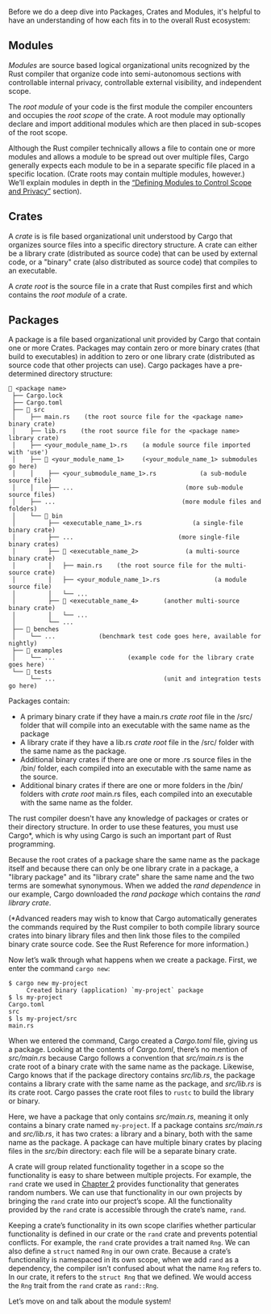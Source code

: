 Before we do a deep dive into Packages, Crates and Modules, it's helpful to
have an understanding of how each fits in to the overall Rust ecosystem:

## Modules

*Modules* are source based logical organizational units recognized by the Rust
compiler that organize code into semi-autonomous sections with controllable
internal privacy, controllable external visibility, and independent scope.

The *root module* of your code is the first module the compiler encounters and
occupies the *root scope* of the crate. A root module may optionally declare
and import additional modules which are then placed in sub-scopes of the root
scope.

Although the Rust compiler technically allows a file to contain one or more
modules and allows a module to be spread out over multiple files, Cargo
generally expects each module to be in a separate specific file placed in a
specific location.  (Crate roots may contain multiple modules, however.)
We’ll explain modules in depth in the [“Defining Modules to Control Scope and
Privacy”][modules] section).

## Crates

A *crate* is is file based organizational unit understood by Cargo that
organizes source files into a specific directory structure. A crate can either
be a library crate (distributed as source code) that can be used by external
code, or a "binary" crate (also distributed as source code) that compiles to an
executable.

A *crate root* is the source file in a crate that Rust compiles first and which
contains the *root module* of a crate.  

## Packages

A package is a file based organizational unit provided by Cargo that contain
one or more Crates. Packages may contain zero or more binary crates (that
build to executables) in addition to zero or one library crate (distributed as
source code that other projects can use). Cargo packages have a pre-determined
directory structure:

```
📁 <package name>
 ├── Cargo.lock
 ├── Cargo.toml
 ├── 📁 src
 │    ├── main.rs    (the root source file for the <package name> binary crate)
 │    ├── lib.rs    (the root source file for the <package name> library crate)
 │    ├── <your_module_name_1>.rs    (a module source file imported with 'use')
 │    ├── 📁 <your_module_name_1>     (<your_module_name_1> submodules go here)
 │    │    ├── <your_submodule_name_1>.rs            (a sub-module source file)
 │    │    ├── ...                               (more sub-module source files)
 │    ├── ...                                   (more module files and folders)
 │    └── 📁 bin
 │         ├── <executable_name_1>.rs              (a single-file binary crate)
 │         ├── ...                             (more single-file binary crates)
 │         ├── 📁 <executable_name_2>             (a multi-source binary crate)
 │         │   ├── main.rs    (the root source file for the multi-source crate)
 │         │   ├── <your_module_name_1>.rs               (a module source file)
 │         │   └── ...
 │         ├── 📁 <executable_name_4>       (another multi-source binary crate)
 │         │   └── ...
 │         └── ...
 ├── 📁 benches
 │    └── ...            (benchmark test code goes here, available for nightly)
 ├── 📁 examples
 │    └── ...                    (example code for the library crate goes here)
 └── 📁 tests
      └── ...                              (unit and integration tests go here)
```

Packages contain:

* A primary binary crate if they have a main.rs *crate root* file in the
<package name>/src/ folder that will compile into an executable with the same
name as the package
* A library crate if they have a lib.rs *crate root* file
in the <package name>/src/ folder with the same name as the package.
* Additional binary crates if there are one or more .rs source files in the
<package name>/bin/ folder, each compiled into an executable with the same
name as the source.
* Additional binary crates if there are one or more folders in the <package
name>/bin/ folders with *crate root* main.rs files, each compiled into an
executable with the same name as the folder.

The rust compiler doesn't have any knowledge of packages or crates or their
directory structure. In order to use these features, you must use Cargo*,
which is why using Cargo is such an important part of Rust programming.

Because the root crates of a package share the same name as the package itself
and because there can only be one library crate in a package, a "library
package" and its "library crate" share the same name and the two terms are
somewhat synonymous. When we added the *rand dependence* in our example, Cargo
downloaded the *rand package* which contains the *rand library crate*.

(*Advanced readers may wish to know that Cargo automatically generates the
commands required by the Rust compiler to both compile library source crates
into binary library files and then link those files to the compiled binary
crate source code. See the Rust Reference for more information.)

Now let’s walk through what happens when we create a package. First, we enter
the command `cargo new`:

```console
$ cargo new my-project
     Created binary (application) `my-project` package
$ ls my-project
Cargo.toml
src
$ ls my-project/src
main.rs
```

When we entered the command, Cargo created a *Cargo.toml* file, giving us a
package. Looking at the contents of *Cargo.toml*, there’s no mention of
*src/main.rs* because Cargo follows a convention that *src/main.rs* is the
crate root of a binary crate with the same name as the package. Likewise, Cargo
knows that if the package directory contains *src/lib.rs*, the package contains
a library crate with the same name as the package, and *src/lib.rs* is its
crate root. Cargo passes the crate root files to `rustc` to build the library
or binary.

Here, we have a package that only contains *src/main.rs*, meaning it only
contains a binary crate named `my-project`. If a package contains *src/main.rs*
and *src/lib.rs*, it has two crates: a library and a binary, both with the same
name as the package. A package can have multiple binary crates by placing files
in the *src/bin* directory: each file will be a separate binary crate.

A crate will group related functionality together in a scope so the
functionality is easy to share between multiple projects. For example, the
`rand` crate we used in [Chapter 2][rand]<!-- ignore --> provides functionality
that generates random numbers. We can use that functionality in our own
projects by bringing the `rand` crate into our project’s scope. All the
functionality provided by the `rand` crate is accessible through the crate’s
name, `rand`.

Keeping a crate’s functionality in its own scope clarifies whether particular
functionality is defined in our crate or the `rand` crate and prevents
potential conflicts. For example, the `rand` crate provides a trait named
`Rng`. We can also define a `struct` named `Rng` in our own crate. Because a
crate’s functionality is namespaced in its own scope, when we add `rand` as a
dependency, the compiler isn’t confused about what the name `Rng` refers to. In
our crate, it refers to the `struct Rng` that we defined. We would access the
`Rng` trait from the `rand` crate as `rand::Rng`.

Let’s move on and talk about the module system!

[modules]: ch07-02-defining-modules-to-control-scope-and-privacy.html
[rand]: ch02-00-guessing-game-tutorial.html#generating-a-random-number
